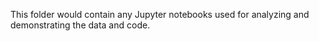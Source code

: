 This folder would contain any Jupyter notebooks used for analyzing and demonstrating the data and code.
